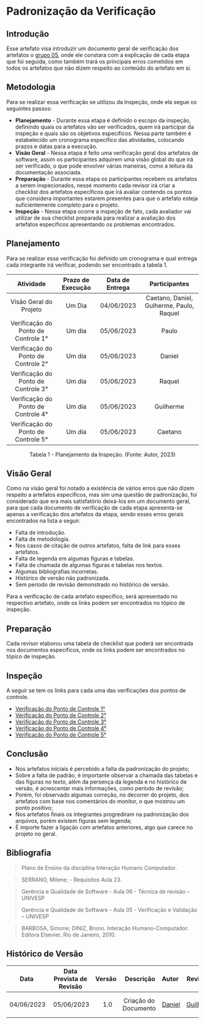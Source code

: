 # Padronização da Verificação

## Introdução
Esse artefato visa introduzir um documento geral de verificação dos artefatos o [grupo 05](https://github.com/Interacao-Humano-Computador/2023.1-Alistamento), onde ele constara com a explicação de cada etapa que foi seguida, como também trará os principais erros cometidos em todos os artefatos que não dizem respeito ao conteúdo do artefato em si.

## Metodologia
Para se realizar essa verificação se utilizou da Inspeção, onde ela segue os seguintes passos:

* **Planejamento** - Durante essa etapa é definido o escopo da inspeção, definindo quais os artefatos vão ser verificados, quem irá participar da inspeção e quais são os objetivos específicos. Nessa parte também é estabelecido um cronograma específico das atividades, colocando prazos e datas para a execução.
* **Visão Geral** - Nessa etapa é feito uma verificação geral dos artefatos de software, assim os participantes adquirem uma visão global do que irá ser verificado, o que pode envolver várias maneiras, como a leitura da documentação associada.
* **Preparação** - Durante essa etapa os participantes recebem os artefatos a serem inspecionados, nesse momento cada revisor irá criar a checklist dos artefatos específicos que irá avaliar contendo os pontos que considera importantes estarem presentes para que o artefato esteja suficientemente completo para o projeto.
* **Inspeção** - Nessa etapa ocorre a inspeção de fato, cada avaliador vai utilizar de sua checklist preparada para realizar a avaliação dos artefatos específicos apresentando os problemas encontrados.

## Planejamento
Para se realizar essa verificação foi definido um cronograma e qual entrega cada integrante irá verificar, podendo ser encontrado a tabela 1.

<center>

| Atividade | Prazo de Execução | Data de Entrega | Participantes |
|:---------:|:-----------------:|:---------------:|:-------------:|
| Visão Geral do Projeto | Um Dia | 04/06/2023 | Caetano, Daniel, Gulherme, Paulo, Raquel |
| Verificação do Ponto de Controle 1° | Um dia | 05/06/2023 | Paulo |
| Verificação do Ponto de Controle 2° | Um dia | 05/06/2023 | Daniel |
| Verificação do Ponto de Controle 3° | Um dia | 05/06/2023 | Raquel |
| Verificação do Ponto de Controle 4° | Um dia | 05/06/2023 | Guilherme |
| Verificação do Ponto de Controle 5° | Um dia | 05/06/2023 | Caetano |

<p>Tabela 1 - Planejamento da Inspeção. (Fonte: Autor, 2023)</p>

</center>

## Visão Geral
Como na visão geral foi notado a existência de vários erros que não dizem respeito a artefatos específicos, mas sim uma questão de padronização, foi considerado que era mais satisfatório deixá-los em um documento geral, para que cada documento de verificação de cada etapa apresenta-se apenas a verificação dos artefatos da etapa, sendo esses erros gerais encontrados na lista a seguir.

* Falta de introdução.
* Falta de metodologia.
* Nos casos de citação de outros artefatos, falta de link para esses artefatos.
* Falta de legenda em algumas figuras e tabelas.
* Falta de chamada de algumas figuras e tabelas nos textos.
* Algumas bibliografias incorretas.
* Histórico de versão não padronizada.
* Sem período de revisão demonstrado no histórico de versão.

Para a verificação de cada artefato específico, será apresentado no respectivo artefato, onde os links podem ser encontrados no tópico de inspeção.

## Preparação
Cada revisor elaborou uma tabela de checklist que poderá ser encontrada nos documentos específicos, onde os links podem ser encontrados no tópico de inspeção.

## Inspeção
A seguir se tem os links para cada uma das verificações dos pontos de controle.

* [Verificação do Ponto de Controle 1°](ponto1.md)
* [Verificação do Ponto de Controle 2°](ponto2.md)
* [Verificação do Ponto de Controle 3°](ponto3.md)
* [Verificação do Ponto de Controle 4°](ponto4.md)
* [Verificação do Ponto de Controle 5°](ponto5.md)

## Conclusão 
- Nos artefatos iniciais é percebido a falta da padronização do projeto;
- Sobre a falta de padrão, é importante observar a chamada das tabelas e das figuras no texto, além da persença da legenda e no histórico de versão, é acrescentar mais informações, como período de revisão;
- Porém, foi observado algumas correção, no decorrer do projeto, dos artefatos com base nos comentários do monitor, o que mostrou um ponto positivo; 
- Nos artefatos finais os integrantes progrediram na padronização dos arquivos, porém existem figuras sem legenda;
- É importe fazer a ligação com artefatos anteriores, algo que carece no projeto no geral.

## Bibliografia

> Plano de Ensino da disciplina Interação Humano Computador.

> SERRANO, Milene; - Requisitos Aula 23.
 
> Gerência e Qualidade de Software - Aula 06 - Técnica de revisão – UNIVESP
 
> Gerência e Qualidade de Software - Aula 05 - Verificação e Validação – UNIVESP
  
> BARBOSA, Simone; DINIZ, Bruno. Interação Humano-Computador. Editora Elsevier, Rio de Janeiro, 2010.

## Histórico de Versão

|    Data    | Data Prevista de Revisão | Versão |      Descrição       |                    Autor                     |                      Revisor                       |
| :--------: | :----------------------: | :----: | :------------------: | :------------------------------------------: | :------------------------------------------------: |
| 04/06/2023 |        05/06/2023        |   1.0  | Criação do Documento | [Daniel](https://github.com/daniel-de-sousa) | [Guilherme](https://github.com/guilhermekishimoto) |
